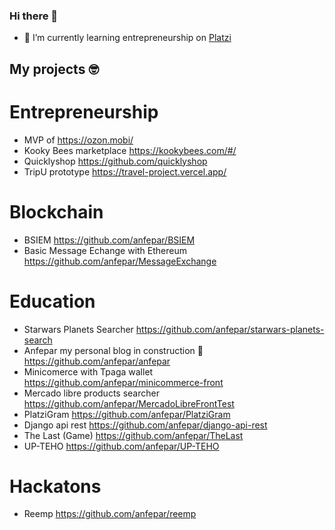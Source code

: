 ### Hi there 👋

- 🌱 I’m currently learning entrepreneurship on [Platzi](https://platzi.com/clases/taller-startups/)

## My projects 🤓
# Entrepreneurship
- MVP of https://ozon.mobi/
- Kooky Bees marketplace https://kookybees.com/#/
- Quicklyshop https://github.com/quicklyshop
- TripU  prototype https://travel-project.vercel.app/
# Blockchain
- BSIEM https://github.com/anfepar/BSIEM 
- Basic Message Echange with Ethereum https://github.com/anfepar/MessageExchange
# Education
- Starwars Planets Searcher https://github.com/anfepar/starwars-planets-search
- Anfepar my personal blog in construction 🚧 https://github.com/anfepar/anfepar 
- Minicomerce with Tpaga wallet https://github.com/anfepar/minicommerce-front
- Mercado libre products searcher https://github.com/anfepar/MercadoLibreFrontTest
- PlatziGram https://github.com/anfepar/PlatziGram
- Django api rest https://github.com/anfepar/django-api-rest
- The Last (Game) https://github.com/anfepar/TheLast
- UP-TEHO https://github.com/anfepar/UP-TEHO
# Hackatons
- Reemp https://github.com/anfepar/reemp
